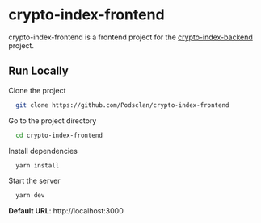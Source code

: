 
# crypto-index-frontend

crypto-index-frontend is a frontend project for the [crypto-index-backend](https://github.com/Podsclan/crypto-index-backend) project.

## Run Locally

Clone the project

```bash
  git clone https://github.com/Podsclan/crypto-index-frontend
```

Go to the project directory

```bash
  cd crypto-index-frontend
```

Install dependencies

```bash
  yarn install
```

Start the server

```bash
  yarn dev
```
**Default URL**: http://localhost:3000
